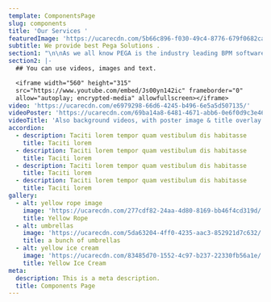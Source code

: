 ```yaml
---
template: ComponentsPage
slug: components
title: 'Our Services '
featuredImage: 'https://ucarecdn.com/5b66c896-f030-49c4-8776-679f0682caf7/'
subtitle: We provide best Pega Solutions .
section1: "\n\nAs we all know PEGA is the industry leading BPM software solution in the world today. With Pega, we can help  client organization become more viable, responsive and advanced in the best ways possible . With us, the sky is the limit!\r\n\nPega makes it quite easy to implement most tuff and complicated implementations in easiest way . It has extensive listing of tools which are ever evolving that helps users to make use of the tool 100 percent with most effective solutions . Daily client industry or corporate tasks and activities could be automated quickly . Not only implementations PEGA has extensive set of integration and security supporting functionalities which server 360 degrees solutions for any domain Business . \r\n\nPegasystems basic  advantage is the customizability and its ease of use that its  software provides to the clients . \r\n\nPEGA  enables simpler business process\_incorporation\_due to its unique approach to client system development. \r\n\nAny other solutions typically require the client to streamline at least some business practices prior to or during implementation. As automation and efficiency are increasing niche skills gaining traction globally  . \r\n\nWith Pega, the big benefit is we do not have to  build any particular system from the scratch like any other regular programming. \r\n\nThe prime advantage of PEGA technology is to lessen the cost and is used in developing business purpose. Solutions  \r\n\nFamous for its agility, adaptability, extensibility, and it is feasible to build Pega system. \_\r\n\nBasic principle of  Pega includes “Design Once, Deploy Everywhere” . \n\nPega implementations : \n\nPega automation \n\nCase Management \n\nSSO\n\nAI implementations\n\nIntegration to all Pega platforms . etc .,"
section2: |-
  ## You can use videos, images and text.

  <iframe width="560" height="315"
  src="https://www.youtube.com/embed/Js00yn142ic" frameborder="0"
  allow="autoplay; encrypted-media" allowfullscreen></iframe>
video: 'https://ucarecdn.com/e6979298-66d6-4245-b496-6e5a5d507135/'
videoPoster: 'https://ucarecdn.com/69ba14a8-6481-4671-abb6-0e6f0d9c3e46/'
videoTitle: 'Also background videos, with poster image & title overlay.'
accordion:
  - description: Taciti lorem tempor quam vestibulum dis habitasse
    title: Taciti lorem
  - description: Taciti lorem tempor quam vestibulum dis habitasse
    title: Taciti lorem
  - description: Taciti lorem tempor quam vestibulum dis habitasse
    title: Taciti lorem
  - description: Taciti lorem tempor quam vestibulum dis habitasse
    title: Taciti lorem
gallery:
  - alt: yellow rope image
    image: 'https://ucarecdn.com/277cdf82-24aa-4d80-8169-bb46f4cd319d/'
    title: Yellow Rope
  - alt: umbrellas
    image: 'https://ucarecdn.com/5da63204-4ff0-4235-aac3-852921d7c632/'
    title: a bunch of umbrellas
  - alt: yellow ice cream
    image: 'https://ucarecdn.com/83485d70-1552-4c97-b237-22330fb56a1e/'
    title: Yellow Ice Cream
meta:
  description: This is a meta description.
  title: Components Page
---
```


